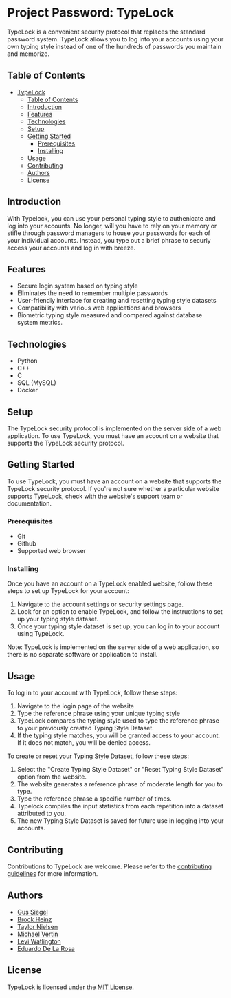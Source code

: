 # Project Password: TypeLock

TypeLock is a convenient security protocol that replaces the standard password system. TypeLock allows you to log into your accounts using your own typing style instead of one of the hundreds of passwords you maintain and memorize.

## Table of Contents

- [TypeLock](#typelock)
  - [Table of Contents](#table-of-contents)
  - [Introduction](#introduction)
  - [Features](#features)
  - [Technologies](#technologies)
  - [Setup](#setup)
  - [Getting Started](#getting-started)
    - [Prerequisites](#prerequisites)
    - [Installing](#installing)
  - [Usage](#usage)
  - [Contributing](#contributing)
  - [Authors](#authors)
  - [License](#license)

## Introduction

With Typelock, you can use your personal typing style to authenicate and log into your accounts. No longer, will you have to rely on your memory or stifle through password managers to house your passwords for each of your individual accounts. Instead, you type out a brief phrase to securly access your accounts and log in with breeze.

## Features

- Secure login system based on typing style
- Eliminates the need to remember multiple passwords
- User-friendly interface for creating and resetting typing style datasets
- Compatibility with various web applications and browsers
- Biometric typing style measured and compared against database system metrics.

## Technologies

- Python
- C++
- C
- SQL (MySQL)
- Docker

## Setup

The TypeLock security protocol is implemented on the server side of a web application. To use TypeLock, you must have an account on a website that supports the TypeLock security protocol.

## Getting Started

To use TypeLock, you must have an account on a website that supports the TypeLock security protocol. If you're not sure whether a particular website supports TypeLock, check with the website's support team or documentation.

### Prerequisites

- Git
- Github
- Supported web browser

### Installing

Once you have an account on a TypeLock enabled website, follow these steps to set up TypeLock for your account:

1. Navigate to the account settings or security settings page.
2. Look for an option to enable TypeLock, and follow the instructions to set up your typing style dataset.
3. Once your typing style dataset is set up, you can log in to your account using TypeLock.

Note: TypeLock is implemented on the server side of a web application, so there is no separate software or application to install.

## Usage

To log in to your account with TypeLock, follow these steps:

1. Navigate to the login page of the website
2. Type the reference phrase using your unique typing style
3. TypeLock compares the typing style used to type the reference phrase to your previously created Typing Style Dataset.
4. If the typing style matches, you will be granted access to your account. If it does not match, you will be denied access.

To create or reset your Typing Style Dataset, follow these steps:

1. Select the "Create Typing Style Dataset" or "Reset Typing Style Dataset" option from the website.
2. The website generates a reference phrase of moderate length for you to type.
3. Type the reference phrase a specific number of times.
4. Typelock compiles the input statistics from each repetition into a dataset attributed to you.
5. The new Typing Style Dataset is saved for future use in logging into your accounts.

## Contributing

Contributions to TypeLock are welcome. Please refer to the [contributing guidelines](https://github.com/Gus-Siegel/ProjectPassword/blob/main/CONTRIBUTING.MD) for more information.

## Authors

- [Gus Siegel](https://github.com/Gus-Siegel)
- [Brock Heinz](https://github.com/BrockHeinz)
- [Taylor Nielsen](https://github.com/tn334)
- [Michael Vertin](https://github.com/MichaelVertin)
- [Levi Watlington](https://github.com/LWATLINGTON02)
- [Eduardo De La Rosa](https://github.com/EduardoDeLaR)

## License

TypeLock is licensed under the [MIT License](https://github.com/Gus-Siegel/ProjectPassword/blob/main/LICENSE.md).
